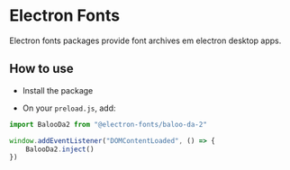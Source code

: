 # Electron Fonts

Electron fonts packages provide font archives em electron desktop apps.

## How to use

* Install the package

* On your `preload.js`, add:

```ts
import BalooDa2 from "@electron-fonts/baloo-da-2"

window.addEventListener("DOMContentLoaded", () => {
    BalooDa2.inject()
})
```